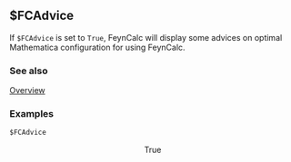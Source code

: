 ## $FCAdvice

If `$FCAdvice` is set to `True`, FeynCalc will display some advices on optimal Mathematica configuration for using FeynCalc.

### See also

[Overview](Extra/FeynCalc.md)

### Examples

```mathematica
$FCAdvice
```

$$\text{True}$$
